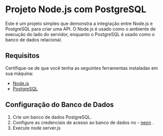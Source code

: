 # Projeto Node.js com PostgreSQL

Este é um projeto simples que demonstra a integração entre Node.js e PostgreSQL para criar uma API. 
O Node.js é usado como o ambiente de execução do lado do servidor, enquanto o PostgreSQL é usado como o banco de dados relacional.

## Requisitos

Certifique-se de que você tenha as seguintes ferramentas instaladas em sua máquina:

- [Node.js](https://nodejs.org/)
- [PostgreSQL](https://www.postgresql.org/)

## Configuração do Banco de Dados

1. Crie um banco de dados PostgreSQL.
2. Configure as credenciais de acesso ao banco de dados no - [neon](https://www.neon.tech/) .
3. Execute node server.js
